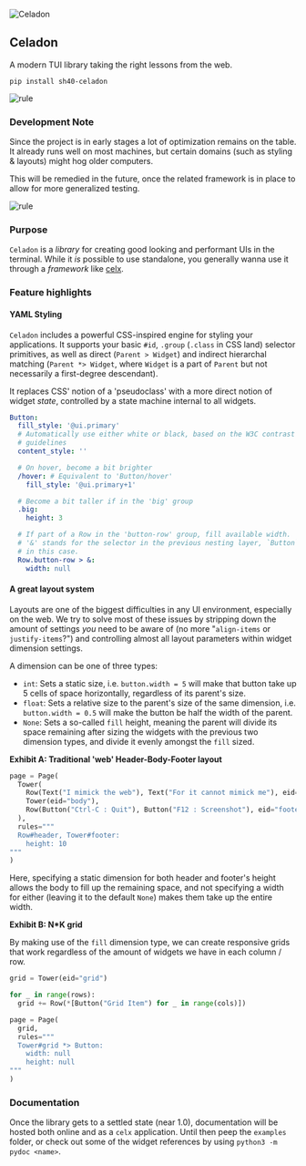 ![Celadon](https://singlecolorimage.com/get/afe1af/1600x200)

## Celadon

A modern TUI library taking the right lessons from the web.

```
pip install sh40-celadon
```

![rule](https://singlecolorimage.com/get/afe1af/1600x3)

### Development Note

Since the project is in early stages a lot of optimization remains on
the table. It already runs well on most machines, but certain domains
(such as styling & layouts) might hog older computers.

This will be remedied in the future, once the related framework is in
place to allow for more generalized testing.

![rule](https://singlecolorimage.com/get/afe1af/1600x3)

### Purpose

`Celadon` is a _library_ for creating good looking and performant
UIs in the terminal. While it _is_ possible to use standalone,
you generally wanna use it through a _framework_ like [celx]().

### Feature highlights

#### YAML Styling

`Celadon` includes a powerful CSS-inspired engine for styling your
applications. It supports your basic `#id`, `.group` (`.class` in CSS
land) selector primitives, as well as direct (`Parent > Widget`) and
indirect hierarchal matching (`Parent *> Widget`, where `Widget` is a
part of `Parent` but not necessarily a first-degree descendant).

It replaces CSS' notion of a 'pseudoclass' with a more direct notion
of widget _state_, controlled by a state machine internal to all widgets.

```yaml
Button:
  fill_style: '@ui.primary'
  # Automatically use either white or black, based on the W3C contrast
  # guidelines
  content_style: '' 

  # On hover, become a bit brighter
  /hover: # Equivalent to 'Button/hover'
    fill_style: '@ui.primary+1'

  # Become a bit taller if in the 'big' group
  .big:
    height: 3

  # If part of a Row in the 'button-row' group, fill available width.
  # '&' stands for the selector in the previous nesting layer, `Button`
  # in this case.
  Row.button-row > &:
    width: null
```

#### A great layout system

Layouts are one of the biggest difficulties in any UI environment,
especially on the web. We try to solve most of these issues by stripping
down the amount of settings _you_ need to be aware of (no more "`align-items`
or `justify-items`?") and controlling almost all layout parameters within
widget dimension settings.

A dimension can be one of three types:

- `int`: Sets a static size, i.e. `button.width = 5` will make that button
    take up 5 cells of space horizontally, regardless of its parent's size.
- `float`: Sets a relative size to the parent's size of the same dimension,
    i.e. `button.width = 0.5` will make the button be half the width of the
    parent.
- `None`: Sets a so-called `fill` height, meaning the parent will divide
    its space remaining after sizing the widgets with the previous two
    dimension types, and divide it evenly amongst the `fill` sized.

**Exhibit A: Traditional 'web' Header-Body-Footer layout**

```python
page = Page(
  Tower(
    Row(Text("I mimick the web"), Text("For it cannot mimick me"), eid="header"),
    Tower(eid="body"),
    Row(Button("Ctrl-C : Quit"), Button("F12 : Screenshot"), eid="footer")
  ),
  rules="""
  Row#header, Tower#footer:
    height: 10
"""
)
```

Here, specifying a static dimension for both header and footer's height
allows the body to fill up the remaining space, and not specifying a width
for either (leaving it to the default `None`) makes them take up the entire
width.

**Exhibit B: N*K grid**

By making use of the `fill` dimension type, we can create responsive grids
that work regardless of the amount of widgets we have in each column / row.

```python
grid = Tower(eid="grid")

for _ in range(rows):
  grid += Row(*[Button("Grid Item") for _ in range(cols)])

page = Page(
  grid,
  rules="""
  Tower#grid *> Button:
    width: null
    height: null  
"""
)
```

### Documentation

Once the library gets to a settled state (near 1.0), documentation will be
hosted both online and as a `celx` application. Until then peep the `examples`
folder, or check out some of the widget references by using `python3 -m pydoc <name>`.
